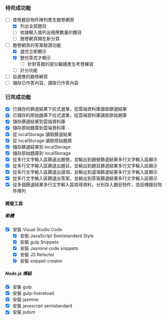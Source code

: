 ### 待完成功能

- [ ] 使用題目物件陣列產生題卷網頁
    - [x] 列出全部題目
    - [ ] 依據輸入值列出相應數量的題目
    - [ ] 題卷網頁開在新分頁
- [ ] 題卷網頁的答案驗證功能
    - [x] 選完立即顯示
    - [x] 整份答完才顯示
        - [ ] 針對答錯的部分繼續產生考卷練習
    - [ ] 計分功能
- [ ] 自適應的題卷網頁
- [ ] 儲存已作答內容，讀取已作答內容

### 已完成功能
- [x] 已儲存的篩選結果下拉式選單，從雲端資料庫讀取篩選結果
- [x] 已儲存的原始題庫下拉式選單，從雲端資料庫讀取原始題庫
- [x] 儲存篩選結果到雲端資料庫
- [x] 儲存原始題庫到雲端資料庫
- [x] 從 localStorage 讀取篩選結果
- [x] 從 localStorage 讀取原始題庫
- [x] 儲存篩選結果到 localStorage
- [x] 儲存原始題庫到 localStorage
- [x] 從多行文字輸入區篩選出題號，並輸出到題號篩選結果多行文字輸入區顯示
- [x] 從多行文字輸入區篩選出題目，並輸出到題目篩選結果多行文字輸入區顯示
- [x] 從多行文字輸入區篩選出選項，並輸出到選項篩選結果多行文字輸入區顯示
- [x] 從多行文字輸入區篩選出答案，並輸出到答案篩選結果多行文字輸入區顯示
- [x] 從多個篩選結果多行文字輸入區取得資料，分別存入題目物件，並回傳題目物件陣列

#### 開發工具

##### 軟體

- [x] 安裝 Visual Studio Code
    - [x] 安裝 JavaScript Semistandard Style
    - [x] 安裝 gulp Snippets
    - [x] 安裝 Jasmine code snippets
    - [x] 安裝 JS Refactor
    - [x] 安裝 snippet-creator

##### Node.js 模組

- [x] 安裝 gulp
- [x] 安裝 gulp-livereload
- [x] 安裝 jasmine
- [x] 安裝 javascript semistandard
- [x] 安裝 jsdom